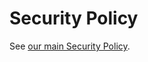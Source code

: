 # Security Policy

See [our main Security Policy](https://github.com/opencollective/opencollective/blob/master/SECURITY.md).
